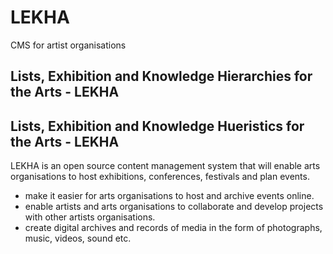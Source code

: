 # LEKHA
CMS for artist organisations

## Lists, Exhibition and Knowledge Hierarchies for the Arts - LEKHA
## Lists, Exhibition and Knowledge Hueristics for the Arts - LEKHA


LEKHA is an open source content management system that will enable arts organisations to host exhibitions, conferences, festivals and plan events. 
-	make it easier for arts organisations to host and archive events online. 
-	enable artists and arts organisations to collaborate and develop projects with other artists organisations.
-	create digital archives and records of media in the form of photographs, music, videos, sound etc.
